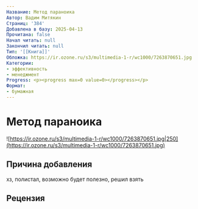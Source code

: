 ```yaml
---
Название: Метод параноика
Автор: Вадим Митякин
Страниц: '384'
Добавлена в базу: 2025-04-13
Прочитана: false
Начал читать: null
Закончил читать: null
Тип: '[[Книга]]'
Обложка: https://ir.ozone.ru/s3/multimedia-1-r/wc1000/7263870651.jpg
Категории:
- эффективность
- менеджмент
Progress: <p><progress max=0 value=0></progress></p>
Формат:
- бумажная
---
```

# Метод параноика

![https://ir.ozone.ru/s3/multimedia-1-r/wc1000/7263870651.jpg|250](https://ir.ozone.ru/s3/multimedia-1-r/wc1000/7263870651.jpg)

## Причина добавления

хз, полистал, возможно будет полезно, решил взять
## Рецензия